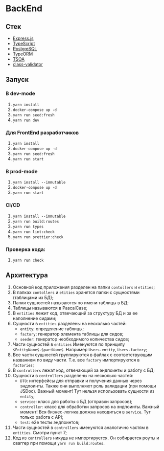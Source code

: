 # BackEnd

## Стек

- [Express.js](https://github.com/expressjs/express)
- [TypeScript](https://github.com/microsoft/TypeScript)
- [PostgreSQL](https://github.com/postgres/postgres)
- [TypeORM](https://github.com/typeorm/typeorm)
- [TSOA](https://github.com/lukeautry/tsoa)
- [class-validator](https://github.com/typestack/class-validator)

## Запуск

### В dev-mode

1. `yarn install`
2. `docker-compose up -d`
3. `yarn run seed:fresh`
4. `yarn run dev`

### Для FrontEnd разработчиков

1. `yarn install`
2. `docker-compose up -d`
3. `yarn run seed:fresh`
4. `yarn run start`

### В prod-mode

1. `yarn install --immutable`
2. `docker-compose up -d`
3. `yarn run start`

### CI/CD

1. `yarn install --immutable`
2. `yarn run build:routes`
3. `yarn run types`
4. `yarn run lint:check`
5. `yarn run prettier:check`

### Проверка кода:

1. `yarn run check`

## Архитектура

1. Основной код приложения разделен на папки `contollers` и `etities`;
2. В папках `contollers` и `etities` хранятся папки с сущностями (таблицами из БД);
3. Папки сущностей называются по имени таблицы в БД;
4. Таблицы называются в PascalCase;
5. В `entities` лежит код, отвечающий за структуру БД и за ее наполнение сидами;
6. Сущности в `entities` разделены на несколько частей:
    - `entity`: определение таблицы;
    - `factory`: генератор элемента таблицы для сидов;
    - `seeder`: генератор необходимого количества сидов;
7. Части сущностей в `entities` Именуются по принципу `$EntityName$.$partName$`.
Например `Users.entity`, `Users.factory`;
8. Все части сущностей группируются в файлах с соответствующим названием по виду части. 
Т.е. все `factory` импортируются в `factories`;
9. В `controllers` лежат код, отвечающий за эндпоинты и работу с БД;
10. Сущности в `controllers` разделены на несколько частей:
    - `DTO`: интерфейсы для отправки и получения данных через эндпоинты. 
Также они выполняют роль валидации (при помощи JSDoc). Важный момент! 
Тут нельзя использовать сущности из `entity`;
    - `service`: класс для работы с БД (отправки запросов);
    - `controller`: класс для обработки запросов на эндпоинты. Важный момент! 
Вся бизнес-логика должна находиться в `service`. Тут только работа с API;
    - `test`: e2e тесты эндпоинтов;
11. Части сущностей в `controllers` именуются аналогично частям в `entities`. Смотри пункт 7;
12. Код из `controllers` никуда не импортируется. Он собирается роуты и сваггер 
при помощи `yarn run build:routes`.
